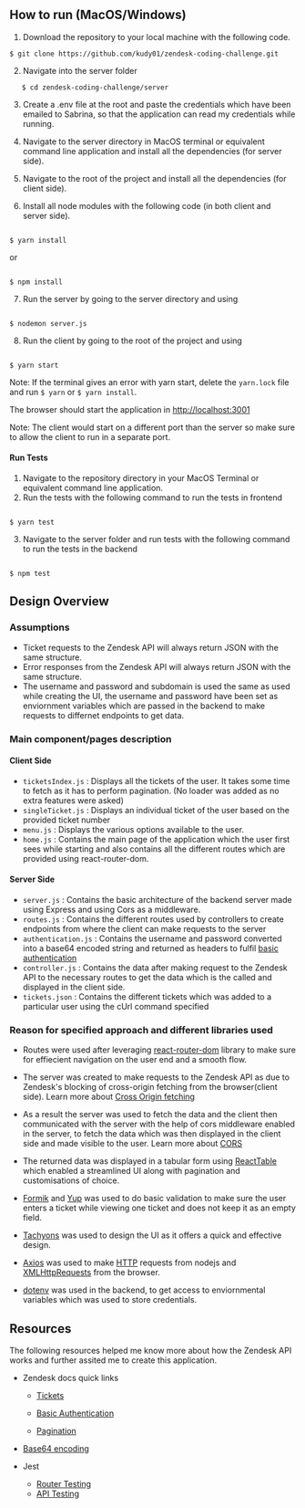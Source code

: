 ## How to run (MacOS/Windows)

1. Download the repository to your local machine with the following code.

```
$ git clone https://github.com/kudy01/zendesk-coding-challenge.git
```

2. Navigate into the server folder

```
   $ cd zendesk-coding-challenge/server
```

3. Create a .env file at the root and paste the credentials which have been emailed to Sabrina, so that the application can read my credentials while running.

4. Navigate to the server directory in MacOS terminal or equivalent command line application and install all the dependencies (for server side).

5. Navigate to the root of the project and install all the dependencies (for client side).

6. Install all node modules with the following code (in both client and server side).

```

$ yarn install

```

or

```

$ npm install

```

7. Run the server by going to the server directory and using

```

$ nodemon server.js

```

8. Run the client by going to the root of the project and using

```

$ yarn start

```
Note: If the terminal gives an error with yarn start, delete the `yarn.lock` file and run ```$ yarn``` or ```$ yarn install```.

The browser should start the application in [http://localhost:3001](http://localhost:3001)

Note: The client would start on a different port than the server so make sure to allow the client to run in a separate port.

#### Run Tests

1. Navigate to the repository directory in your MacOS Terminal or equivalent command line application.
2. Run the tests with the following command to run the tests in frontend

```

$ yarn test

```

3. Navigate to the server folder and run tests with the following command to run the tests in the backend

```

$ npm test

```

## Design Overview

### Assumptions

- Ticket requests to the Zendesk API will always return JSON with the same structure.
- Error responses from the Zendesk API will always return JSON with the same structure.
- The username and password and subdomain is used the same as used while creating the UI, the username and password have been set as enviornment variables which are passed in the backend to make requests to differnet endpoints to get data.

### Main component/pages description

#### Client Side

- `ticketsIndex.js` : Displays all the tickets of the user. It takes some time to fetch as it has to perform pagination. (No loader was added as no extra features were asked)
- `singleTicket.js` : Displays an individual ticket of the user based on the provided ticket number
- `menu.js` : Displays the various options available to the user.
- `home.js` : Contains the main page of the application which the user first sees while starting and also contains all the different routes which are provided using react-router-dom.

#### Server Side

- `server.js` : Contains the basic architecture of the backend server made using Express and using Cors as a middleware.
- `routes.js` : Contains the different routes used by controllers to create endpoints from where the client can make requests to the server
- `authentication.js` : Contains the username and password converted into a base64 encoded string and returned as headers to fulfil [basic authentication](https://developer.zendesk.com/rest_api/docs/support/introduction#using-basic-authentication)
- `controller.js` : Contains the data after making request to the Zendesk API to the necessary routes to get the data which is the called and displayed in the client side.
- `tickets.json` : Contains the different tickets which was added to a particular user using the cUrl command specified

### Reason for specified approach and different libraries used

- Routes were used after leveraging [react-router-dom](https://reactrouter.com/web/guides/quick-start) library to make sure for effiecient navigation on the user end and a smooth flow.

- The server was created to make requests to the Zendesk API as due to Zendesk's blocking of cross-origin fetching from the browser(client side). Learn more about [Cross Origin fetching](https://javascript.info/fetch-crossorigin#:~:text=If%20we%20send%20a%20fetch,site%2C%20it%20will%20probably%20fail.&text=Cross%2Dorigin%20requests%20%E2%80%93%20those%20sent,%3A%20Cross%2DOrigin%20Resource%20Sharing.)

- As a result the server was used to fetch the data and the client then communicated with the server with the help of cors middleware enabled in the server, to fetch the data which was then displayed in the client side and made visible to the user. Learn more about [CORS](https://developer.mozilla.org/en-US/docs/Web/HTTP/CORS)

- The returned data was displayed in a tabular form using [ReactTable](https://www.npmjs.com/package/react-table) which enabled a streamlined UI along with pagination and customisations of choice.

- [Formik](https://formik.org/docs/overview) and [Yup](https://github.com/jquense/yup) was used to do basic validation to make sure the user enters a ticket while viewing one ticket and does not keep it as an empty field.

- [Tachyons](https://tachyons.io/) was used to design the UI as it offers a quick and effective design.

- [Axios](https://axios-http.com/docs/intro) was used to make [HTTP](http://nodejs.org/api/http.html) requests from nodejs and [XMLHttpRequests](https://developer.mozilla.org/en-US/docs/Web/API/XMLHttpRequest) from the browser.

- [dotenv](https://www.npmjs.com/package/dotenv) was used in the backend, to get access to enviornmental variables which was used to store credentials.

## Resources

The following resources helped me know more about how the Zendesk API works and further assited me to create this application.

- Zendesk docs quick links

  - [Tickets](https://developer.zendesk.com/rest_api/docs/support/tickets)

  - [Basic Authentication](https://developer.zendesk.com/rest_api/docs/support/introduction#using-basic-authentication)

  - [Pagination](https://develop.zendesk.com/hc/en-us/articles/360001068607-Paginating-through-lists#cursor)

- [Base64 encoding](https://stackoverflow.com/questions/6182315/how-to-do-base64-encoding-in-node-js)

- Jest
  - [Router Testing](https://javascript.plainenglish.io/testing-react-router-with-jest-bc13d367bad)
  - [API Testing](https://github.com/axios/axios/issues/1754)

```

```
